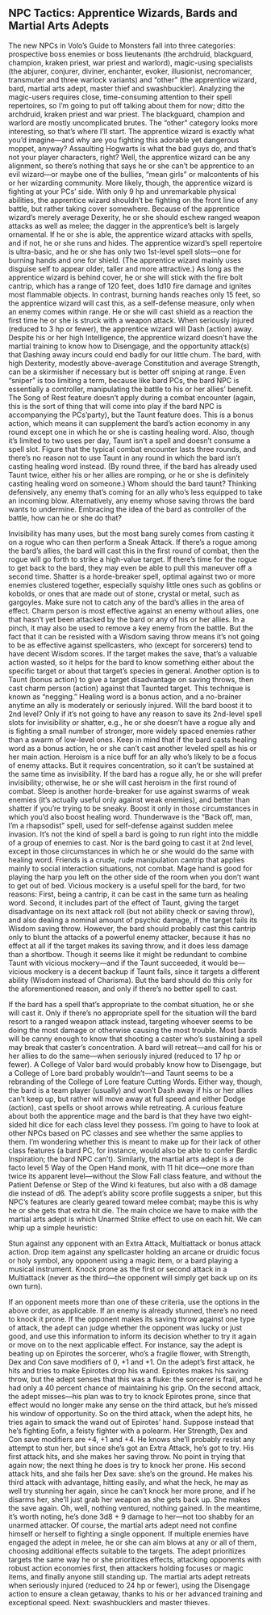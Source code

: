 ## NPC Tactics: Apprentice Wizards, Bards and Martial Arts Adepts

The new NPCs in Volo’s Guide to Monsters fall into three categories: prospective boss enemies or boss lieutenants (the archdruid, blackguard, champion, kraken priest, war priest and warlord), magic-using specialists (the abjurer, conjurer, diviner, enchanter, evoker, illusionist, necromancer, transmuter and three warlock variants) and “other” (the apprentice wizard, bard, martial arts adept, master thief and swashbuckler). Analyzing the magic-users requires close, time-consuming attention to their spell repertoires, so I’m going to put off talking about them for now; ditto the archdruid, kraken priest and war priest. The blackguard, champion and warlord are mostly uncomplicated brutes. The “other” category looks more interesting, so that’s where I’ll start.
The apprentice wizard is exactly what you’d imagine—and why are you fighting this adorable yet dangerous moppet, anyway? Assaulting Hogwarts is what the bad guys do, and that’s not your player characters, right? Well, the apprentice wizard can be any alignment, so there’s nothing that says he or she can’t be apprentice to an evil wizard—or maybe one of the bullies, “mean girls” or malcontents of his or her wizarding community. More likely, though, the apprentice wizard is fighting at your PCs’ side.
With only 9 hp and unremarkable physical abilities, the apprentice wizard shouldn’t be fighting on the front line of any battle, but rather taking cover somewhere. Because of the apprentice wizard’s merely average Dexerity, he or she should eschew ranged weapon attacks as well as melee; the dagger in the apprentice’s belt is largely ornamental. If he or she is able, the apprentice wizard attacks with spells, and if not, he or she runs and hides.
The apprentice wizard’s spell repertoire is ultra-basic, and he or she has only two 1st-level spell slots—one for burning hands and one for shield. (The apprentice wizard mainly uses disguise self to appear older, taller and more attractive.) As long as the apprentice wizard is behind cover, he or she will stick with the fire bolt cantrip, which has a range of 120 feet, does 1d10 fire damage and ignites most flammable objects. In contrast, burning hands reaches only 15 feet, so the apprentice wizard will cast this, as a self-defense measure, only when an enemy comes within range. He or she will cast shield as a reaction the first time he or she is struck with a weapon attack.
When seriously injured (reduced to 3 hp or fewer), the apprentice wizard will Dash (action) away. Despite his or her high Intelligence, the apprentice wizard doesn’t have the martial training to know how to Disengage, and the opportunity attack(s) that Dashing away incurs could end badly for our little chum.
The bard, with high Dexterity, modestly above-average Constitution and average Strength, can be a skirmisher if necessary but is better off sniping at range. Even “sniper” is too limiting a term, because like bard PCs, the bard NPC is essentially a controller, manipulating the battle to his or her allies’ benefit.
The Song of Rest feature doesn’t apply during a combat encounter (again, this is the sort of thing that will come into play if the bard NPC is accompanying the PCs’party), but the Taunt feature does. This is a bonus action, which means it can supplement the bard’s action economy in any round except one in which he or she is casting healing word. Also, though it’s limited to two uses per day, Taunt isn’t a spell and doesn’t consume a spell slot. Figure that the typical combat encounter lasts three rounds, and there’s no reason not to use Taunt in any round in which the bard isn’t casting healing word instead. (By round three, if the bard has already used Taunt twice, either his or her allies are romping, or he or she is definitely casting healing word on someone.)
Whom should the bard taunt? Thinking defensively, any enemy that’s coming for an ally who’s less equipped to take an incoming blow. Alternatively, any enemy whose saving throws the bard wants to undermine.
Embracing the idea of the bard as controller of the battle, how can he or she do that?

Invisibility has many uses, but the most bang surely comes from casting it on a rogue who can then perform a Sneak Attack. If there’s a rogue among the bard’s allies, the bard will cast this in the first round of combat, then the rogue will go forth to strike a high-value target. If there’s time for the rogue to get back to the bard, they may even be able to pull this maneuver off a second time.
Shatter is a horde-breaker spell, optimal against two or more enemies clustered together, especially squishy little ones such as goblins or kobolds, or ones that are made out of stone, crystal or metal, such as gargoyles. Make sure not to catch any of the bard’s allies in the area of effect.
Charm person is most effective against an enemy without allies, one that hasn’t yet been attacked by the bard or any of his or her allies. In a pinch, it may also be used to remove a key enemy from the battle. But the fact that it can be resisted with a Wisdom saving throw means it’s not going to be as effective against spellcasters, who (except for sorcerers) tend to have decent Wisdom scores. If the target makes the save, that’s a valuable action wasted, so it helps for the bard to know something either about the specific target or about that target’s species in general. Another option is to Taunt (bonus action) to give a target disadvantage on saving throws, then cast charm person (action) against that Taunted target. This technique is known as “negging.”
Healing word is a bonus action, and a no-brainer anytime an ally is moderately or seriously injured. Will the bard boost it to 2nd level? Only if it’s not going to have any reason to save its 2nd-level spell slots for invisibility or shatter, e.g., he or she doesn’t have a rogue ally and is fighting a small number of stronger, more widely spaced enemies rather than a swarm of low-level ones. Keep in mind that if the bard casts healing word as a bonus action, he or she can’t cast another leveled spell as his or her main action.
Heroism is a nice buff for an ally who’s likely to be a focus of enemy attacks. But it requires concentration, so it can’t be sustained at the same time as invisibility. If the bard has a rogue ally, he or she will prefer invisibility; otherwise, he or she will cast heroism in the first round of combat.
Sleep is another horde-breaker for use against swarms of weak enemies (it’s actually useful only against weak enemies), and better than shatter if you’re trying to be sneaky. Boost it only in those circumstances in which you’d also boost healing word.
Thunderwave is the “Back off, man, I’m a rhapsodist” spell, used for self-defense against sudden melee invasion. It’s not the kind of spell a bard is going to run right into the middle of a group of enemies to cast. Nor is the bard going to cast it at 2nd level, except in those circumstances in which he or she would do the same with healing word.
Friends is a crude, rude manipulation cantrip that applies mainly to social interaction situations, not combat.
Mage hand is good for playing the harp you left on the other side of the room when you don’t want to get out of bed.
Vicious mockery is a useful spell for the bard, for two reasons: First, being a cantrip, it can be cast in the same turn as healing word. Second, it includes part of the effect of Taunt, giving the target disadvantage on its next attack roll (but not ability check or saving throw), and also dealing a nominal amount of psychic damage, if the target fails its Wisdom saving throw. However, the bard should probably cast this cantrip only to blunt the attacks of a powerful enemy attacker, because it has no effect at all if the target makes its saving throw, and it does less damage than a shortbow. Though it seems like it might be redundant to combine Taunt with vicious mockery—and if the Taunt succeeded, it would be—vicious mockery is a decent backup if Taunt fails, since it targets a different ability (Wisdom instead of Charisma). But the bard should do this only for the aforementioned reason, and only if there’s no better spell to cast.

If the bard has a spell that’s appropriate to the combat situation, he or she will cast it. Only if there’s no appropriate spell for the situation will the bard resort to a ranged weapon attack instead, targeting whoever seems to be doing the most damage or otherwise causing the most trouble. Most bards will be canny enough to know that shooting a caster who’s sustaining a spell may break that caster’s concentration.
A bard will retreat—and call for his or her allies to do the same—when seriously injured (reduced to 17 hp or fewer). A College of Valor bard would probably know how to Disengage, but a College of Lore bard probably wouldn’t—and Taunt seems to be a rebranding of the College of Lore feature Cutting Words. Either way, though, the bard is a team player (usually) and won’t Dash away if his or her allies can’t keep up, but rather will move away at full speed and either Dodge (action), cast spells or shoot arrows while retreating.
A curious feature about both the apprentice mage and the bard is that they have two eight-sided hit dice for each class level they possess. I’m going to have to look at other NPCs based on PC classes and see whether the same applies to them. I’m wondering whether this is meant to make up for their lack of other class features (a bard PC, for instance, would also be able to confer Bardic Inspiration; the bard NPC can’t).
Similarly, the martial arts adept is a de facto level 5 Way of the Open Hand monk, with 11 hit dice—one more than twice its apparent level—without the Slow Fall class feature, and without the Patient Defense or Step of the Wind ki features, but also with a d8 damage die instead of d6. The adept’s ability score profile suggests a sniper, but this NPC’s features are clearly geared toward melee combat; maybe this is why he or she gets that extra hit die.
The main choice we have to make with the martial arts adept is which Unarmed Strike effect to use on each hit. We can whip up a simple heuristic:

Stun against any opponent with an Extra Attack, Multiattack or bonus attack action.
Drop item against any spellcaster holding an arcane or druidic focus or holy symbol, any opponent using a magic item, or a bard playing a musical instrument.
Knock prone as the first or second attack in a Multiattack (never as the third—the opponent will simply get back up on its own turn).

If an opponent meets more than one of these criteria, use the options in the above order, as applicable. If an enemy is already stunned, there’s no need to knock it prone. If the opponent makes its saving throw against one type of attack, the adept can judge whether the opponent was lucky or just good, and use this information to inform its decision whether to try it again or move on to the next applicable effect.
For instance, say the adept is beating up on Epirotes the sorcerer, who’s a fragile flower, with Strength, Dex and Con save modifiers of 0, +1 and +1. On the adept’s first attack, he hits and tries to make Epirotes drop his wand. Epirotes makes his saving throw, but the adept senses that this was a fluke: the sorcerer is frail, and he had only a 40 percent chance of maintaining his grip. On the second attack, the adept misses—his plan was to try to knock Epirotes prone, since that effect would no longer make any sense on the third attack, but he’s missed his window of opportunity. So on the third attack, when the adept hits, he tries again to smack the wand out of Epirotes’ hand.
Suppose instead that he’s fighting Eofn, a feisty fighter with a polearm. Her Strength, Dex and Con save modifiers are +4, +1 and +4. He knows she’ll probably resist any attempt to stun her, but since she’s got an Extra Attack, he’s got to try. His first attack hits, and she makes her saving throw. No point in trying that again now; the next thing he does is try to knock her prone. His second attack hits, and she fails her Dex save: she’s on the ground. He makes his third attack with advantage, hitting easily, and what the heck, he may as well try stunning her again, since he can’t knock her more prone, and if he disarms her, she’ll just grab her weapon as she gets back up. She makes the save again. Oh, well, nothing ventured, nothing gained. In the meantime, it’s worth noting, he’s done 3d8 + 9 damage to her—not too shabby for an unarmed attacker.
Of course, the martial arts adept need not confine himself or herself to fighting a single opponent. If multiple enemies have engaged the adept in melee, he or she can aim blows at any or all of them, choosing additional effects suitable to the targets. The adept prioritizes targets the same way he or she prioritizes effects, attacking opponents with robust action economies first, then attackers holding focuses or magic items, and finally anyone still standing up.
The martial arts adept retreats when seriously injured (reduced to 24 hp or fewer), using the Disengage action to ensure a clean getaway, thanks to his or her advanced training and exceptional speed.
Next: swashbucklers and master thieves.
